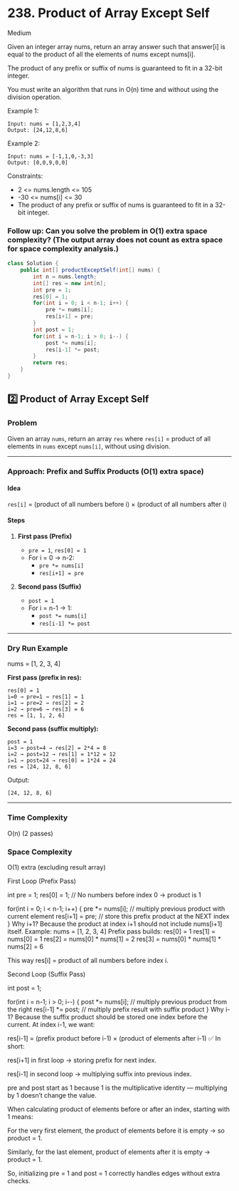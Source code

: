 # 238. Product of Array Except Self
Medium


Given an integer array nums, return an array answer such that answer[i] is equal to the product of all the elements of nums except nums[i].

The product of any prefix or suffix of nums is guaranteed to fit in a 32-bit integer.

You must write an algorithm that runs in O(n) time and without using the division operation.

 

Example 1:
```
Input: nums = [1,2,3,4]
Output: [24,12,8,6]
```
Example 2:
```
Input: nums = [-1,1,0,-3,3]
Output: [0,0,9,0,0]
 ```

Constraints:

- 2 <= nums.length <= 105
- -30 <= nums[i] <= 30
- The product of any prefix or suffix of nums is guaranteed to fit in a 32-bit integer.
 

### Follow up: Can you solve the problem in O(1) extra space complexity? (The output array does not count as extra space for space complexity analysis.)

```java
class Solution {
    public int[] productExceptSelf(int[] nums) {
        int n = nums.length;
        int[] res = new int[n];
        int pre = 1;
        res[0] = 1;
        for(int i = 0; i < n-1; i++) {
            pre *= nums[i];
            res[i+1] = pre;
        }
        int post = 1;
        for(int i = n-1; i > 0; i--) {
            post *= nums[i];
            res[i-1] *= post;
        }
        return res;
    }
}
```


## 2️⃣ Product of Array Except Self

### Problem
Given an array `nums`, return an array `res` where `res[i]` = product of all elements in `nums` except `nums[i]`, without using division.

---

### Approach: Prefix and Suffix Products (O(1) extra space)

#### Idea
`res[i]` = (product of all numbers before i) × (product of all numbers after i)

#### Steps
1. **First pass (Prefix)**
   - `pre = 1`, `res[0] = 1`
   - For i = 0 → n-2:
     - `pre *= nums[i]`
     - `res[i+1] = pre`

2. **Second pass (Suffix)**
   - `post = 1`
   - For i = n-1 → 1:
     - `post *= nums[i]`
     - `res[i-1] *= post`

---

### Dry Run Example
nums = [1, 2, 3, 4]

**First pass (prefix in res):**
```
res[0] = 1
i=0 → pre=1 → res[1] = 1
i=1 → pre=2 → res[2] = 2
i=2 → pre=6 → res[3] = 6
res = [1, 1, 2, 6]
```

**Second pass (suffix multiply):**
```
post = 1
i=3 → post=4 → res[2] = 2*4 = 8
i=2 → post=12 → res[1] = 1*12 = 12
i=1 → post=24 → res[0] = 1*24 = 24
res = [24, 12, 8, 6]
```

Output:
```
[24, 12, 8, 6]
```

---

### Time Complexity
O(n) (2 passes)

### Space Complexity
O(1) extra (excluding result array)


First Loop (Prefix Pass)


int pre = 1;
res[0] = 1;  // No numbers before index 0 → product is 1

for(int i = 0; i < n-1; i++) {
    pre *= nums[i];      // multiply previous product with current element
    res[i+1] = pre;      // store this prefix product at the NEXT index
}
Why i+1?
Because the product at index i+1 should not include nums[i+1] itself.
Example:
nums = [1, 2, 3, 4]
Prefix pass builds:
res[0] = 1
res[1] = nums[0] = 1
res[2] = nums[0] * nums[1] = 2
res[3] = nums[0] * nums[1] * nums[2] = 6

This way res[i] = product of all numbers before index i.

Second Loop (Suffix Pass)


int post = 1;

for(int i = n-1; i > 0; i--) {
    post *= nums[i];       // multiply previous product from the right
    res[i-1] *= post;      // multiply prefix result with suffix product
}
Why i-1?
Because the suffix product should be stored one index before the current.
At index i-1, we want:

res[i-1] = (prefix product before i-1) × (product of elements after i-1)
✅ In short:

res[i+1] in first loop → storing prefix for next index.

res[i-1] in second loop → multiplying suffix into previous index.


pre and post start as 1 because 1 is the multiplicative identity — multiplying by 1 doesn’t change the value.

When calculating product of elements before or after an index, starting with 1 means:

For the very first element, the product of elements before it is empty → so product = 1.

Similarly, for the last element, product of elements after it is empty → product = 1.

So, initializing pre = 1 and post = 1 correctly handles edges without extra checks.

